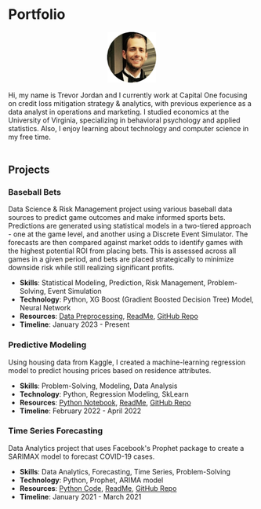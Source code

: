 # Portfolio
<p align="center"><img src="./artifacts/fancy.png" alt="headshot" width="100"/></p>

Hi, my name is Trevor Jordan and I currently work at Capital One focusing on credit loss mitigation strategy & analytics, with previous experience as a data analyst in operations and marketing. I studied economics at the University of Virginia, specializing in behavioral psychology and applied statistics. Also, I enjoy learning about technology and computer science in my free time.
<br><br>

## Projects

### Baseball Bets
Data Science & Risk Management project using various baseball data sources to predict game outcomes and make informed sports bets. Predictions are generated using statistical models in a two-tiered approach - one at the game level, and another using a Discrete Event Simulator. The forecasts are then compared against market odds to identify games with the highest potential ROI from placing bets. This is assessed across all games in a given period, and bets are placed strategically to minimize downside risk while still realizing significant profits.
- **Skills**: Statistical Modeling, Prediction, Risk Management, Problem-Solving, Event Simulation
- **Technology**: Python, XG Boost (Gradient Boosted Decision Tree) Model, Neural Network
- **Resources**: [Data Preprocessing](https://github.com/tsj7ww/baseball-public/blob/main/preprocess.ipynb), [ReadMe](https://github.com/tsj7ww/baseball-public#readme), [GitHub Repo](https://github.com/tsj7ww/baseball-public)
- **Timeline**: January 2023 - Present

### Predictive Modeling
Using housing data from Kaggle, I created a machine-learning regression model to predict housing prices based on residence attributes.
- **Skills**: Problem-Solving, Modeling, Data Analysis
- **Technology**: Python, Regression Modeling, SkLearn
- **Resources**: [Python Notebook](https://github.com/tsj7ww/housing/blob/main.ipynb), [ReadMe](https://github.com/tsj7ww/housing#readme), [GitHub Repo](https://github.com/tsj7ww/housing)
- **Timeline**: February 2022 - April 2022

### Time Series Forecasting
Data Analytics project that uses Facebook's Prophet package to create a SARIMAX model to forecast COVID-19 cases.
- **Skills**: Data Analytics, Forecasting, Time Series, Problem-Solving
- **Technology**: Python, Prophet, ARIMA model
- **Resources**: [Python Code](https://github.com/tsj7ww/covid19/blob/time_series.py), [ReadMe](https://github.com/tsj7ww/covid19#readme), [GitHub Repo](https://github.com/tsj7ww/covid19)
- **Timeline**: January 2021 - March 2021
